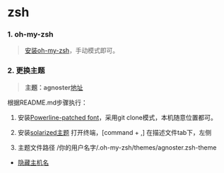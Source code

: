 # zsh

### 1. oh-my-zsh
> [安装oh-my-zsh](https://gitee.com/mirrors/oh-my-zsh#manual-installation)，手动模式即可。

### 2. 更换主题
> **主题：agnoster**[地址](https://github.com/agnoster/agnoster-zsh-theme)

根据README.md步骤执行：

1. 安装[Powerline-patched font](https://github.com/powerline/fonts)，采用git clone模式，本机随意位置都可。

2. 安装[solarized主题](https://ethanschoonover.com/solarized/)
  打开终端，[command + ,] 在描述文件tab下，左侧

3. 主题文件路径 /你的用户名字/.oh-my-zsh/themes/agnoster.zsh-theme
  + [隐藏主机名](https://github.com/agnoster/agnoster-zsh-theme/issues/39#issuecomment-307338817)
